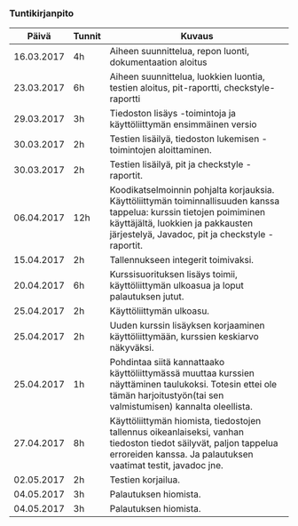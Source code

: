 ### Tuntikirjanpito
Päivä | Tunnit | Kuvaus
--------------- | ----- | ------
16.03.2017 | 4h | Aiheen suunnittelua, repon luonti, dokumentaation aloitus
23.03.2017 | 6h | Aiheen suunnittelua, luokkien luontia, testien aloitus, pit-raportti, checkstyle-raportti 
29.03.2017 | 3h | Tiedoston lisäys -toimintoja ja käyttöliittymän ensimmäinen versio
30.03.2017 | 2h | Testien lisäilyä, tiedoston lukemisen -toimintojen aloittaminen.
30.03.2017 | 2h | Testien lisäilyä, pit ja checkstyle -raportit.
06.04.2017 | 12h | Koodikatselmoinnin pohjalta korjauksia. Käyttöliittymän toiminnallisuuden kanssa tappelua: kurssin tietojen poimiminen käyttäjältä, luokkien ja pakkausten järjestelyä, Javadoc, pit ja checkstyle -raportit.
15.04.2017 | 2h | Tallennukseen integerit toimivaksi.
20.04.2017 | 6h | Kurssisuorituksen lisäys toimii, käyttöliittymän ulkoasua ja loput palautuksen jutut.
25.04.2017 | 2h | Käyttöliittymän ulkoasu.
25.04.2017 | 2h | Uuden kurssin lisäyksen korjaaminen käyttöliittymään, kurssien keskiarvo näkyväksi.
25.04.2017 | 1h | Pohdintaa siitä kannattaako käyttöliittymässä muuttaa kurssien näyttäminen taulukoksi. Totesin ettei ole tämän harjoitustyön(tai sen valmistumisen) kannalta oleellista.
27.04.2017 | 8h | Käyttöliittymän hiomista, tiedostojen tallennus oikeanlaiseksi, vanhan tiedoston tiedot säilyvät, paljon tappelua erroreiden kanssa. Ja palautuksen vaatimat testit, javadoc jne.
02.05.2017 | 2h | Testien korjailua.
04.05.2017 | 3h | Palautuksen hiomista.
04.05.2017 | 3h | Palautuksen hiomista.

